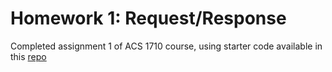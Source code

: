 # Homework 1: Request/Response

Completed assignment 1 of ACS 1710 course, using starter code available in this [repo](https://github.com/Tech-at-DU/ACS1710-Web-Architecture/blob/master/Assignments/01-Request-Response.md)

